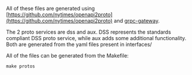 All of these files are generated using
[https://github.com/nytimes/openapi2proto](https://github.com/nytimes/openapi2proto)
and [grpc-gateway](https://github.com/grpc-ecosystem/grpc-gateway).

The 2 proto services are dss and aux. DSS represents the standards compliant DSS
proto service, while aux adds some additional functionality. Both are generated
from the yaml files present in interfaces/

All of the files can be generated from the Makefile:

`make protos`